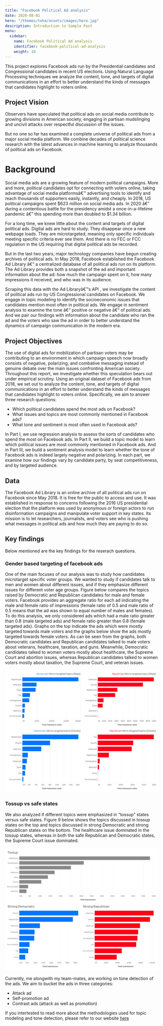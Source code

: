```yaml
---
title: "Facebook Political Ad analysis"
date: 2020-08-01
hero: "/themes/toha/assets/images/hero.jpg"
description: Introduction to Sample Post
menu:
  sidebar:
    name: Facebook Political Ad analysis
    identifier: facebook-political-ad-analysis
    weight: 10
---
```


This project explores Facebook ads run by the Presidential candidates and Congressional candidates in recent US elections. Using Natural Language Processing techniques we analyze the content, tone, and targets of digital communications in an effort to better understand the kinds of messages that candidates highlight to voters online.

## Project Vision

Observers have speculated that political ads on social media contribute to growing divisions in American society, engaging in partisan mudslinging and uncivil attacks over respectful discussion of the issues.

But no one so far has examined a complete universe of political ads from a major social media platform. We combine decades of political science research with the latest advances in machine learning to analyze thousands of political ads on Facebook.

# Background

Social media ads are a growing feature of modern political campaigns. More and more, political candidates opt for connecting with voters online, taking advantage of social media platformsâ€™ advertising tools to identify and reach thousands of supporters easily, instantly, and cheaply. In 2018, US political campaigns spent $623 million on social media ads. In 2020 â€” during a contentious battle for the presidency amidst a once-in-a-lifetime pandemic â€” this spending more than doubled to $1.34 billion.

For a long time, we knew little about the content and targets of digital political ads. Digital ads are hard to study. They disappear once a new webpage loads. They are microtargeted, meaning only specific individuals meeting specific criteria ever see them. And there is no FEC or FCC regulation in the US requiring that digital political ads be recorded.

But in the last two years, major technology companies have begun creating archives of political ads. In May 2018, Facebook established the Facebook Ad Library â€“ a centralized database of all political ads run on its platform. The Ad Library provides both a snapshot of the ad and important information about the ad: how much the campaign spent on it, how many impressions it received, and who was in its audience.

Scraping this data with the Ad Libraryâ€™s API , we investigate the content of political ads run by US Congressional candidates on Facebook. We engage in topic modeling to identify the socioeconomic issues that candidates mention most often in political ads. We engage in sentiment analysis to examine the tone â€“ positive or negative â€“ of political ads. And we pair our findings with information about the candidate who ran the ad and the voters who saw the ad in order to better understand the dynamics of campaign communication in the modern era.

## Project Objectives

The use of digital ads for mobilization of partisan voters may be contributing to an environment in which campaign speech now broadly consists of negative, polarizing, and combative messaging instead of genuine debate over the main issues confronting American society. Throughout this report, we investigate whether this speculation bears out under empirical scrutiny. Using an original dataset of Facebook ads from 2018, we set out to analyze the content, tone, and targets of digital communications in an effort to better understand the kinds of messages that candidates highlight to voters online. Specifically, we aim to answer three research questions: 
* Which political candidates spend the most ads on Facebook? 
* What issues and topics are most commonly mentioned in Facebook ads?
* What tone and sentiment is most often used in Facebook ads? 

In Part I, we use regression analysis to assess the sorts of candidates who spend the most on Facebook ads. In Part II, we build a topic model to learn which political issues are most commonly mentioned in Facebook ads. And in Part III, we build a sentiment analysis model to learn whether the tone of Facebook ads is indeed largely negative and polarizing. In each part, we examine how our findings vary by candidate party, by seat competitiveness, and by targeted audience. 

## Data

The Facebook Ad Library is an online archive of all political ads run on Facebook since May 2018. It is free for the public to access and use. It was established in response to concerns following the 2016 US presidential election that the platform was used by anonymous or foreign actors to run disinformation campaigns and manipulate voter support in key states. Its mission is to let researchers, journalists, and voters see who is pushing what messages in political ads and how much they are paying to do so.  

## Key findings

Below mentioned are the key findings for the reserach questions.

### Gender based targeting of facebook ads

One of the main focuses of our analysis was to study how candidates microtarget specific voter groups. We wanted to study if candidates talk to men and women about different issues, and if they emphasize different issues for different voter age groups. Figure below compares the topics raised by Democratic and Republican candidates for male and female voters. Facebook provides an aggregate ratio for each ad indicating the male and female ratio of impressions (female ratio of 0.5 and male ratio of 0.5 means that the ad was shown to equal number of males and females). To do this analysis, we only considered ads which had a male ratio greater than 0.8 (male targeted ads) and female ratio greater than 0.8 (female targeted ads). Graphs on the top indicate the ads which were mostly targeted towards male voters and the graphs below show the ads mostly targeted towards female voters. As can be seen from the graphs, both Democratic candidates and Republican candidates talked to male voters about veterans, healthcare, taxation, and guns. Meanwhile, Democratic candidates talked to women voters mostly about healthcare, the Supreme Court and abortion issues, whereas Republican candidates talked to women voters mostly about taxation, the Supreme Court, and veteran issues. 

![](mf.jpg)

### Tossup vs safe states

We also analyzed if different topics were emphasized in “tossup” states versus safe states. Figure 9 below shows the topics discussed in tossup states on the top and topics discussed in strong Democratic and strong Republican states on the bottom. The healthcare issue dominated in the tossup states, whereas in both the safe Republican and Democratic states, the Supreme Court issue dominated. 

![](Competitiveness.jpg)

Currently, me alongwith my team-mates, are working on tone detection of the ads. We aim to bucket the ads in three categories:
* Attack ad
* Self-promotion ad
* Contrast ads (attack as well as promotion)

If you intertested to read more about the methodologies used for topic modeling and tone detection, please refer to our website [here](http://fpaa.info.s3-website-us-east-1.amazonaws.com/index.html)

